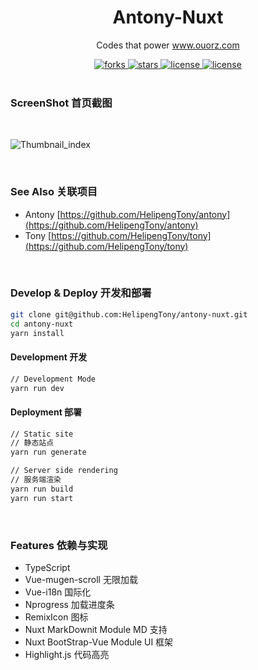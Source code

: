 <div align="center">
  <h1>Antony-Nuxt</h1>
  <p>Codes that power <a href="https://www.ouorz.com" target="_blank">www.ouorz.com</a></p>
  <a href="https://github.com/HelipengTony/antony-nuxt">
    <img src="https://img.shields.io/github/forks/HelipengTony/antony-nuxt.svg" alt="forks">
  </a>

  <a href="https://github.com/HelipengTony/antony-nuxt">
    <img src="https://img.shields.io/github/stars/HelipengTony/antony-nuxt.svg" alt="stars">
  </a>

  <a href="https://github.com/HelipengTony/antony-nuxt">
    <img src="https://img.shields.io/github/license/HelipengTony/antony-nuxt.svg" alt="license">
  </a>

  <a href="https://travis-ci.com/HelipengTony/antony-nuxt">
    <img src="https://travis-ci.com/HelipengTony/antony-nuxt.svg?branch=master" alt="license">
  </a>
</div>

<br/>

### ScreenShot 首页截图
<br/>

![Thumbnail_index](https://i.loli.net/2020/02/22/DmZpEknVGdQKItP.png)

<br/>

### See Also 关联项目
- Antony [https://github.com/HelipengTony/antony](https://github.com/HelipengTony/antony)
- Tony [https://github.com/HelipengTony/tony](https://github.com/HelipengTony/tony)

<br/>

### Develop & Deploy 开发和部署
```bash
git clone git@github.com:HelipengTony/antony-nuxt.git
cd antony-nuxt
yarn install
```

#### Development 开发
``` bash
// Development Mode
yarn run dev
```

#### Deployment 部署
``` bash
// Static site
// 静态站点
yarn run generate
```
```bash
// Server side rendering
// 服务端渲染
yarn run build
yarn run start
```

<br/>

### Features 依赖与实现
+ TypeScript
+ Vue-mugen-scroll 无限加载
+ Vue-i18n 国际化
+ Nprogress 加载进度条
+ RemixIcon 图标
+ Nuxt MarkDownit Module MD 支持
+ Nuxt BootStrap-Vue Module UI 框架
+ Highlight.js 代码高亮

<br/>
